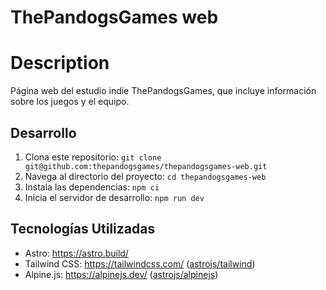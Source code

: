 # ThePandogsGames web

# Description

Página web del estudio indie ThePandogsGames, que incluye información sobre los juegos y el equipo.

## Desarrollo

1. Clona este repositorio: `git clone git@github.com:thepandogsgames/thepandogsgames-web.git`
2. Navega al directorio del proyecto: `cd thepandogsgames-web`
3. Instala las dependencias: `npm ci`
4. Inicia el servidor de desarrollo: `npm run dev`

## Tecnologías Utilizadas

- Astro: https://astro.build/
- Tailwind CSS: https://tailwindcss.com/ ([astrojs/tailwind](https://docs.astro.build/en/guides/integrations-guide/tailwind/))
- Alpine.js: https://alpinejs.dev/ ([astrojs/alpinejs](https://docs.astro.build/en/guides/integrations-guide/alpinejs/))
